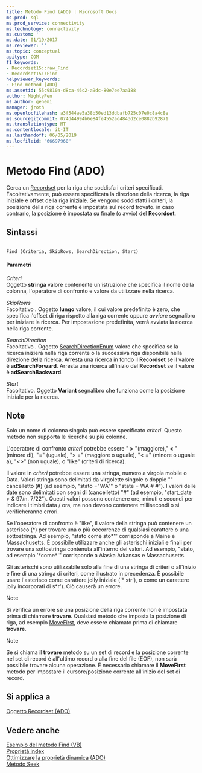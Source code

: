 ```yaml
---
title: Metodo Find (ADO) | Microsoft Docs
ms.prod: sql
ms.prod_service: connectivity
ms.technology: connectivity
ms.custom: ''
ms.date: 01/19/2017
ms.reviewer: ''
ms.topic: conceptual
apitype: COM
f1_keywords:
- Recordset15::raw_Find
- Recordset15::Find
helpviewer_keywords:
- Find method [ADO]
ms.assetid: 55c9810a-d8ca-46c2-a9dc-80e7ee7aa188
author: MightyPen
ms.author: genemi
manager: jroth
ms.openlocfilehash: a3f544ae5a38b50ed13ddbafb725c07e0c8a4c8e
ms.sourcegitcommit: 074d44994b6e84fe4552ad4843d2ce0882b92871
ms.translationtype: MT
ms.contentlocale: it-IT
ms.lasthandoff: 06/05/2019
ms.locfileid: "66697960"
---
```

# <a name="find-method-ado"></a>Metodo Find (ADO)
Cerca un [Recordset](../../../ado/reference/ado-api/recordset-object-ado.md) per la riga che soddisfa i criteri specificati. Facoltativamente, può essere specificata la direzione della ricerca, la riga iniziale e offset della riga iniziale. Se vengono soddisfatti i criteri, la posizione della riga corrente è impostata sul record trovato. in caso contrario, la posizione è impostata su finale (o avvio) del **Recordset**.  
  
## <a name="syntax"></a>Sintassi  
  
```  
  
Find (Criteria, SkipRows, SearchDirection, Start)  
```  
  
#### <a name="parameters"></a>Parametri  
 *Criteri*  
 Oggetto **stringa** valore contenente un'istruzione che specifica il nome della colonna, l'operatore di confronto e valore da utilizzare nella ricerca.  
  
 *SkipRows*  
 Facoltativo *.* Oggetto **lungo** valore, il cui valore predefinito è zero, che specifica l'offset di riga rispetto alla riga corrente oppure *avviare* segnalibro per iniziare la ricerca. Per impostazione predefinita, verrà avviata la ricerca nella riga corrente.  
  
 *SearchDirection*  
 Facoltativo *.* Oggetto [SearchDirectionEnum](../../../ado/reference/ado-api/searchdirectionenum.md) valore che specifica se la ricerca inizierà nella riga corrente o la successiva riga disponibile nella direzione della ricerca. Arresta una ricerca in fondo il **Recordset** se il valore è **adSearchForward**. Arresta una ricerca all'inizio del **Recordset** se il valore è **adSearchBackward**.  
  
 *Start*  
 Facoltativo. Oggetto **Variant** segnalibro che funziona come la posizione iniziale per la ricerca.  
  
## <a name="remarks"></a>Note  
 Solo un nome di colonna singola può essere specificato *criteri*. Questo metodo non supporta le ricerche su più colonne.  
  
 L'operatore di confronto *criteri* potrebbe essere " **>** "(maggiore)," **\<** " (minore di), "=" (uguale), "> =" (maggiore o uguale), "< =" (minore o uguale a), "<>" (non uguale), o "like" (criteri di ricerca).  
  
 Il valore in *criteri* potrebbe essere una stringa, numero a virgola mobile o Data. Valori stringa sono delimitati da virgolette singole o doppie "" cancelletto (#) (ad esempio, "stato ="WA"" o "state = WA # #"). I valori delle date sono delimitati con segni di (cancelletto) "#" (ad esempio, "start_date > & 97/n. 7/22"). Questi valori possono contenere ore, minuti e secondi per indicare i timbri data / ora, ma non devono contenere millisecondi o si verificheranno errori.  
  
 Se l'operatore di confronto è "like", il valore della stringa può contenere un asterisco (*) per trovare una o più occorrenze di qualsiasi carattere o una sottostringa. Ad esempio, "stato come sto\*'" corrisponde a Maine e Massachusetts. È possibile utilizzare anche gli asterischi iniziali e finali per trovare una sottostringa contenuta all'interno dei valori. Ad esempio, "stato, ad esempio '\*come\*'" corrisponde a Alaska Arkansas e Massachusetts.  
  
 Gli asterischi sono utilizzabile solo alla fine di una stringa di criteri o all'inizio e fine di una stringa di criteri, come illustrato in precedenza. È possibile usare l'asterisco come carattere jolly iniziale ('* str'), o come un carattere jolly incorporati di s\*r'). Ciò causerà un errore.  
  
> [!NOTE]
>  Si verifica un errore se una posizione della riga corrente non è impostata prima di chiamare **trovare**. Qualsiasi metodo che imposta la posizione di riga, ad esempio [MoveFirst](../../../ado/reference/ado-api/movefirst-movelast-movenext-and-moveprevious-methods-ado.md), deve essere chiamato prima di chiamare **trovare**.  
  
> [!NOTE]
>  Se si chiama il **trovare** metodo su un set di record e la posizione corrente nel set di record è all'ultimo record o alla fine del file (EOF), non sarà possibile trovare alcuna operazione. È necessario chiamare il **MoveFirst** metodo per impostare il cursore/posizione corrente all'inizio del set di record.  
  
## <a name="applies-to"></a>Si applica a  
 [Oggetto Recordset (ADO)](../../../ado/reference/ado-api/recordset-object-ado.md)  
  
## <a name="see-also"></a>Vedere anche  
 [Esempio del metodo Find (VB)](../../../ado/reference/ado-api/find-method-example-vb.md)   
 [Proprietà index](../../../ado/reference/ado-api/index-property.md)   
 [Ottimizzare la proprietà dinamica (ADO)](../../../ado/reference/ado-api/optimize-property-dynamic-ado.md)   
 [Metodo Seek](../../../ado/reference/ado-api/seek-method.md)
